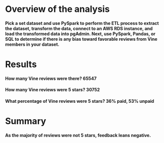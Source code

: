 # Overview of the analysis
#### Pick a set dataset and use PySpark to perform the ETL process to extract the dataset, transform the data, connect to an AWS RDS instance, and load the transformed data into pgAdmin. Next,  use PySpark, Pandas, or SQL to determine if there is any bias toward favorable reviews from Vine members in your dataset.

# Results
#### How many Vine reviews were there? 65547
#### How many Vine reviews were 5 stars? 30752
#### What percentage of Vine reviews were 5 stars? 36% paid, 53% unpaid

# Summary
#### As the majority of reviews were not 5 stars, feedback leans negative. 
